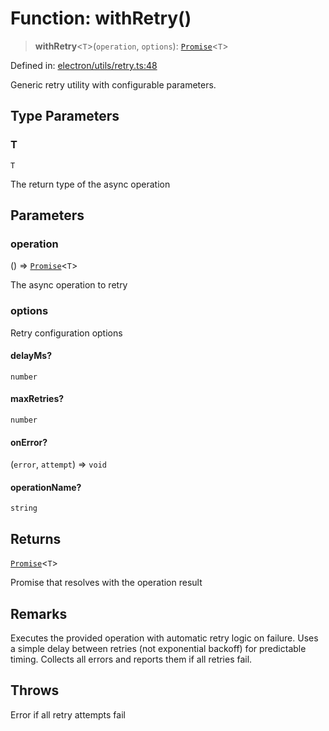 # Function: withRetry()

> **withRetry**\<`T`\>(`operation`, `options`): [`Promise`](https://developer.mozilla.org/docs/Web/JavaScript/Reference/Global_Objects/Promise)\<`T`\>

Defined in: [electron/utils/retry.ts:48](https://github.com/Nick2bad4u/Uptime-Watcher/blob/main/electron/utils/retry.ts#L48)

Generic retry utility with configurable parameters.

## Type Parameters

### T

`T`

The return type of the async operation

## Parameters

### operation

() => [`Promise`](https://developer.mozilla.org/docs/Web/JavaScript/Reference/Global_Objects/Promise)\<`T`\>

The async operation to retry

### options

Retry configuration options

#### delayMs?

`number`

#### maxRetries?

`number`

#### onError?

(`error`, `attempt`) => `void`

#### operationName?

`string`

## Returns

[`Promise`](https://developer.mozilla.org/docs/Web/JavaScript/Reference/Global_Objects/Promise)\<`T`\>

Promise that resolves with the operation result

## Remarks

Executes the provided operation with automatic retry logic on failure. Uses a
simple delay between retries (not exponential backoff) for predictable
timing. Collects all errors and reports them if all retries fail.

## Throws

Error if all retry attempts fail
